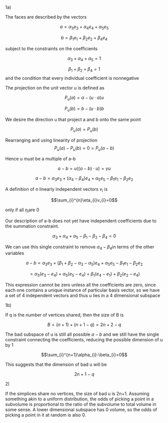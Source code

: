 1a)

The faces are described by the vectors

$$a=\alpha_{3}e_{3}+\alpha_{4}e_{4}+\alpha_{5}e_{5}$$

$$b=\beta_{1}e_{1}+\beta_{2}e_{2}+\beta_{4}e_{4}$$

subject to the constraints on the coefficients

$$\alpha_{3}+\alpha_{4}+\alpha_{5}=1$$

$$\beta_{1}+\beta_{2}+\beta_{4}=1$$ and the condition that every
individual coefficient is nonnegative

The projection on the unit vector u is defined as

$$P_{u}(a)=a-(u\cdot a)u$$

$$P_{u}(b)=b-(u\cdot b)b$$

We desire the direction u that project a and b onto the same point

$$P_{u}(a)=P_{u}(b)$$

Rearranging and using linearity of projection
$$P_{u}(a)-P_{u}(b)=0=P_{u}(a-b)$$

Hence u must be a multiple of a-b

$$a-b=u((a-b)\cdot u)=\gamma u$$

$$a-b=\alpha_{3}e_{3}+(\alpha_{4}-\beta_{4})e_{4}+\alpha_{5}e_{5}-\beta_{1}e_{1}-\beta_{2}e_{2}$$

A definition of n linearly independent vectors $v_{i}$ is

$$\sum_{i}^{n}\eta_{i}v_{i}=0$$

only if all $\eta_{i}$are 0

Our description of a-b does not yet have independent coefficients due to
the summation constraint.

$$\alpha_{3}+\alpha_{4}+\alpha_{5}-\beta_{1}-\beta_{2}-\beta_{4}=0$$

We can use this single constraint to remove $\alpha_{4}-\beta_{4}$in
terms of the other variables

$$a-b=\alpha_{3}e_{3}+(\beta_{1}+\beta_{2}-\alpha_{3}-\alpha_{5})e_{4}+\alpha_{5}e_{5}-\beta_{1}e_{1}-\beta_{2}e_{2}$$

$$=\alpha_{3}(e_{3}-e_{4})+\alpha_{5}(e_{5}-e_{4})+\beta_{1}(e_{4}-e_{1})+\beta_{2}(e_{2}-e_{4})$$

This expression cannot be zero unless all the coefficients are zero,
since each one contains a unique instance of particular basis vector, so
we have a set of 4 independent vectors and thus u lies in a 4
dimensional subspace

1b)

If q is the number of vertices shared, then the size of B is

$$B=(n+1)+(n+1-q)=2n+2-q$$

The bad subspace of u is still all possible $a-b$ and we still have the
single constraint connecting the coefficients, reducing the possible
dimension of u by 1

$$\sum_{i}^{n+1}\alpha_{i}-\beta_{i}=0$$

This suggests that the dimension of bad u will be

$$2n+1-q$$

2\)

If the simplices share no vertices, the size of bad u is 2n+1. Assuming
something akin to a uniform distribution, the odds of picking a point in
a subvolume is proportional to the ratio of the subvolume to total
volume in some sense. A lower dimensional subspace has 0 volume, so the
odds of picking a point in it at random is also 0.
